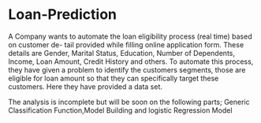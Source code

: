 # Loan-Prediction
A Company wants to automate the loan eligibility process (real time) based on customer de- tail provided while filling online application form. These details are Gender, Marital Status, Education, Number of Dependents, Income, Loan Amount, Credit History and others. To automate this process, they have given a problem to identify the customers segments, those are eligible for loan amount so that they can specifically target these customers. Here they have provided a data set.

The analysis is incomplete but will be soon on the following parts; Generic Classification Function,Model Building and logistic Regression Model
